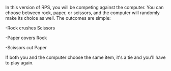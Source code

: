 In this version of RPS, you will be competing against the computer. 
You can choose between rock, paper, or scissors, and the computer will randomly make its choice as well. The outcomes are simple:

-Rock crushes Scissors

-Paper covers Rock

-Scissors cut Paper

If both you and the computer choose the same item, it's a tie and you'll have to play again.
